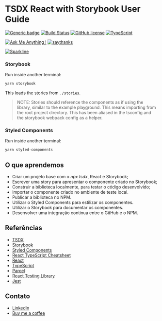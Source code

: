 # TSDX React with Storybook User Guide

[![Generic badge](https://img.shields.io/badge/npm_package-0.2.2-<COLOR>.svg)](https://www.npmjs.com/package/kidbutton)
[![Build Status](https://travis-ci.org/ReactTraining/react-router.svg?branch=master)](https://travis-ci.org/ReactTraining/react-router)
[![GitHub license](https://img.shields.io/github/license/Naereen/StrapDown.js.svg)](https://github.com/Naereen/StrapDown.js/blob/master/LICENSE)
[![TypeScript](https://badgen.net/badge/icon/typescript?icon=typescript&label)](https://typescriptlang.org)

[![Ask Me Anything !](https://img.shields.io/badge/Ask%20me-anything-1abc9c.svg)](https://GitHub.com/Naereen/ama)
[![saythanks](https://img.shields.io/badge/say-thanks-ff69b4.svg)](https://saythanks.io/to/kennethreitz)

[![Sparkline](https://stars.medv.io/Naereen/badges.svg)](https://stars.medv.io/Naereen/badges)




### Storybook

Run inside another terminal:

```bash
yarn storybook
```

This loads the stories from `./stories`.

> NOTE: Stories should reference the components as if using the library, similar to the example playground. This means importing from the root project directory. This has been aliased in the tsconfig and the storybook webpack config as a helper.

### Styled Components

Run inside another terminal:

```bash
yarn styled-components
```

## O que aprendemos

- Criar um projeto base com o *npx tsdx*, React e Storybook;
- Escrever uma story para apresentar o componente criado no Storybook;
- Construir a biblioteca localmente, para testar o código desenvolvido;
- Importar o componente criado no ambiente de teste local.
- Publicar a biblioteca no NPM.
- Utilizar o Styled Components para estilizar os componentes.
- Utilizar o Storybook para documentar os componentes.
- Desenvolver uma integração continua entre o GitHub e o NPM.


## Referências

- [TSDX](https://tsdx.io/)
- [Storybook](https://storybook.js.org/)
- [Styled Components](https://styled-components.com/)
- [React TypeScript Cheatsheet](https://react-typescript-cheatsheet.netlify.app/)
- [React](https://pt-br.reactjs.org/)
- [TypeScript](https://www.typescriptlang.org/)
- [Parcel](https://parceljs.org/)
- [React Testing Library](https://testing-library.com/docs/react-testing-library/intro/)
- [Jest](https://jestjs.io/)

## Contato 

- [LinkedIn](https://github.com/euclidespaim)
- [Buy me a coffee](https://www.buymeacoffee.com/euclidespaim)